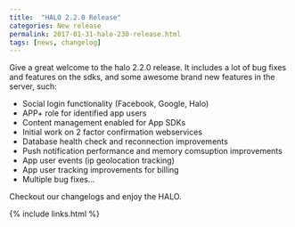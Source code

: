 ```yaml
---
title:  "HALO 2.2.0 Release"
categories: New release
permalink: 2017-01-31-halo-230-release.html
tags: [news, changelog]
---
```


Give a great welcome to the halo 2.2.0 release. It includes a lot of bug fixes and features on the sdks, and some awesome brand new features in the server, such:

- Social login functionality (Facebook, Google, Halo)
- APP+ role for identified app users
- Content management enabled for App SDKs
- Initial work on 2 factor confirmation webservices
- Database health check and reconnection improvements
- Push notification performance and memory comsuption improvements
- App user events (ip geolocation tracking)
- App user tracking improvements for billing
- Multiple bug fixes…

Checkout our changelogs and enjoy the HALO.


{% include links.html %}
